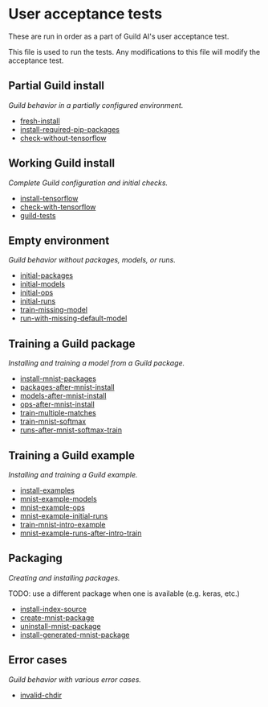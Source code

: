 # User acceptance tests

These are run in order as a part of Guild AI's user acceptance test.

This file is used to run the tests. Any modifications to this file
will modify the acceptance test.

## Partial Guild install

*Guild behavior in a partially configured environment.*

- [fresh-install](fresh-install.md)
- [install-required-pip-packages](install-required-pip-packages.md)
- [check-without-tensorflow](check-without-tensorflow.md)

## Working Guild install

*Complete Guild configuration and initial checks.*

- [install-tensorflow](install-tensorflow.md)
- [check-with-tensorflow](check-with-tensorflow.md)
- [guild-tests](guild-tests.md)

## Empty environment

*Guild behavior without packages, models, or runs.*

- [initial-packages](initial-packages.md)
- [initial-models](initial-models.md)
- [initial-ops](initial-ops.md)
- [initial-runs](initial-runs.md)
- [train-missing-model](train-missing-model.md)
- [run-with-missing-default-model](run-with-missing-default-model.md)

## Training a Guild package

*Installing and training a model from a Guild package.*

- [install-mnist-packages](install-mnist-packages.md)
- [packages-after-mnist-install](packages-after-mnist-install.md)
- [models-after-mnist-install](models-after-mnist-install.md)
- [ops-after-mnist-install](ops-after-mnist-install.md)
- [train-multiple-matches](train-multiple-matches.md)
- [train-mnist-softmax](train-mnist-softmax.md)
- [runs-after-mnist-softmax-train](runs-after-mnist-softmax-train.md)

## Training a Guild example

*Installing and training a Guild example.*

- [install-examples](install-examples.md)
- [mnist-example-models](mnist-example-models.md)
- [mnist-example-ops](mnist-example-ops.md)
- [mnist-example-initial-runs](mnist-example-initial-runs.md)
- [train-mnist-intro-example](train-mnist-intro-example.md)
- [mnist-example-runs-after-intro-train](mnist-example-runs-after-intro-train.md)

## Packaging

*Creating and installing packages.*

TODO: use a different package when one is available (e.g. keras, etc.)

- [install-index-source](install-index-source.md)
- [create-mnist-package](create-mnist-package.md)
- [uninstall-mnist-package](uninstall-mnist-package.md)
- [install-generated-mnist-package](install-generated-mnist-package.md)

## Error cases

*Guild behavior with various error cases.*

- [invalid-chdir](invalid-chdir.md)
